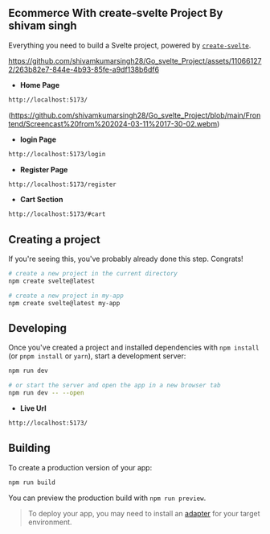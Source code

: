 ## Ecommerce With create-svelte Project By shivam singh

Everything you need to build a Svelte project, powered by [`create-svelte`](https://github.com/sveltejs/kit/tree/main/packages/create-svelte).

https://github.com/shivamkumarsingh28/Go_svelte_Project/assets/110661272/263b82e7-844e-4b93-85fe-a9df138b6df6


- **Home Page**
```bash
http://localhost:5173/
```
(https://github.com/shivamkumarsingh28/Go_svelte_Project/blob/main/Frontend/Screencast%20from%202024-03-11%2017-30-02.webm)

- **login Page**
```bash
http://localhost:5173/login
```


- **Register Page**
```bash
http://localhost:5173/register
```


- **Cart Section**
```bash
http://localhost:5173/#cart
```


## Creating a project

If you're seeing this, you've probably already done this step. Congrats!

```bash
# create a new project in the current directory
npm create svelte@latest

# create a new project in my-app
npm create svelte@latest my-app
```

## Developing

Once you've created a project and installed dependencies with `npm install` (or `pnpm install` or `yarn`), start a development server:

```bash
npm run dev

# or start the server and open the app in a new browser tab
npm run dev -- --open
```

- **Live Url**
```bash
http://localhost:5173/
```

## Building

To create a production version of your app:

```bash
npm run build
```

You can preview the production build with `npm run preview`.

> To deploy your app, you may need to install an [adapter](https://kit.svelte.dev/docs/adapters) for your target environment.
